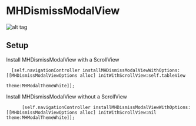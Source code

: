MHDismissModalView
==================
![alt tag](https://dl.dropboxusercontent.com/u/17911939/Dismiss.gif)

Setup
--------------------

Install MHDismissModalView with a ScrollView 

		
	  [self.navigationController installMHDismissModalViewWithOptions:[[MHDismissModalViewOptions alloc] initWithScrollView:self.tableView
                                                                                                                    theme:MHModalThemeWhite]];
                                                                                                                    

Install MHDismissModalView without a ScrollView 

		  [self.navigationController installMHDismissModalViewWithOptions:[[MHDismissModalViewOptions alloc] initWithScrollView:nil theme:MHModalThemeWhite]];





